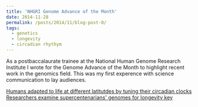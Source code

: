 ```yaml
---
title: 'NHGRI Genome Advance of the Month'
date: 2014-11-28
permalink: /posts/2014/11/blog-post-0/
tags:
  - genetics
  - longevity
  - circadian rhythym
---
```

As a postbaccalaurate trainee at the National Human Genome Research Institute I wrote for the Genome Advance of the Month to highlight recent work in the genomics field. This was my first experence with science communication to lay audiences.

[Humans adapted to life at different latitutdes by tuning their circadian clocks](https://www.genome.gov/27559632/)  
[Researchers examine supercentenarians' genomes for longevity key](https://www.genome.gov/27559848/)
